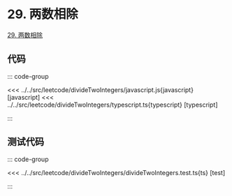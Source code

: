 # 29. 两数相除

[29. 两数相除](https://leetcode.cn/problems/divide-two-integers/)

## 代码

::: code-group

<<< ../../src/leetcode/divideTwoIntegers/javascript.js{javascript} [javascript]
<<< ../../src/leetcode/divideTwoIntegers/typescript.ts{typescript} [typescript]

:::

## 测试代码

::: code-group

<<< ../../src/leetcode/divideTwoIntegers/divideTwoIntegers.test.ts{ts} [test]

:::
